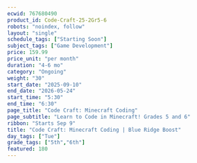 ```yaml
---
ecwid: 767680490
product_id: Code-Craft-25-2Gr5-6
robots: "noindex, follow"
layout: "single"
schedule_tags: ["Starting Soon"]
subject_tags: ["Game Development"]
price: 159.99
price_unit: "per month"
duration: "4-6 mo"
category: "Ongoing"
weight: "30"
start_date: "2025-09-10"
end_date: "2026-05-24"
start_time: "5:30"
end_time: "6:30"
page_title: "Code Craft: Minecraft Coding"
page_subtitle: "Learn to Code in Minecraft! Grades 5 and 6"
ribbon: "Starts Sep 9"
title: "Code Craft: Minecraft Coding | Blue Ridge Boost"
day_tags: ["Tue"]
grade_tags: ["5th","6th"]
featured: 180
---
```

